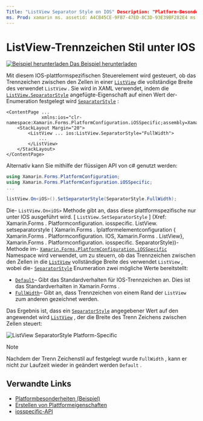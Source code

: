 ```yaml
---
Title: "ListView Separator Style on IOS" Description: "Platform-Besonderheiten ermöglichen es Ihnen, Funktionen zu nutzen, die nur auf einer bestimmten Plattform verfügbar sind, ohne dass benutzerdefinierte Renderer oder Effekte implementiert werden. In diesem Artikel wird erläutert, wie Sie die plattformspezifische IOS-Version verwenden, die steuert, ob das Trennzeichen zwischen Zellen in einer ListView die volle Breite von ListView verwendet. "
ms. Prod: xamarin ms. assetid: A4CB45CE-9FB7-47ED-8C3D-93E39BF282E4 ms. Technology: xamarin-Forms Author: davidbritch ms. Author: dabritch ms. Date: 10/24/2018 NO-LOC: [ Xamarin.Forms , Xamarin.Essentials ]
---
```


# <a name="listview-separator-style-on-ios"></a>ListView-Trennzeichen Stil unter IOS

[![Beispiel herunterladen](~/media/shared/download.png) Das Beispiel herunterladen](https://docs.microsoft.com/samples/xamarin/xamarin-forms-samples/userinterface-platformspecifics)

Mit diesem IOS-plattformspezifischen Steuerelement wird gesteuert, ob das Trennzeichen zwischen den Zellen in einer [`ListView`](xref:Xamarin.Forms.ListView) die vollständige Breite des verwendet `ListView` . Sie wird in XAML verwendet, indem die [`ListView.SeparatorStyle`](xref:Xamarin.Forms.PlatformConfiguration.iOSSpecific.ListView.SeparatorStyleProperty) angefügte-Eigenschaft auf einen Wert der-Enumeration festgelegt wird [`SeparatorStyle`](xref:Xamarin.Forms.PlatformConfiguration.iOSSpecific.SeparatorStyle) :

```xaml
<ContentPage ...
             xmlns:ios="clr-namespace:Xamarin.Forms.PlatformConfiguration.iOSSpecific;assembly=Xamarin.Forms.Core">
    <StackLayout Margin="20">
        <ListView ... ios:ListView.SeparatorStyle="FullWidth">
            ...
        </ListView>
    </StackLayout>
</ContentPage>
```

Alternativ kann Sie mithilfe der flüssigen API von c# genutzt werden:

```csharp
using Xamarin.Forms.PlatformConfiguration;
using Xamarin.Forms.PlatformConfiguration.iOSSpecific;
...

listView.On<iOS>().SetSeparatorStyle(SeparatorStyle.FullWidth);
```

Die- `ListView.On<iOS>` Methode gibt an, dass diese plattformspezifische nur unter IOS ausgeführt wird. [ `ListView.SetSeparatorStyle` ] (Xref: Xamarin.Forms . Platformconfiguration. iosspecific. ListView. setseparatorstyle ( Xamarin.Forms . Iplatformelementconfiguration { Xamarin.Forms . Platformconfiguration. IOS, Xamarin.Forms . ListView}, Xamarin.Forms . Platformconfiguration. iosspecific. SeparatorStyle))-Methode im- [`Xamarin.Forms.PlatformConfiguration.iOSSpecific`](xref:Xamarin.Forms.PlatformConfiguration.iOSSpecific) Namespace wird verwendet, um zu steuern, ob das Trennzeichen zwischen den Zellen in die [`ListView`](xref:Xamarin.Forms.ListView) vollständige Breite des verwendet `ListView` , wobei die- [`SeparatorStyle`](xref:Xamarin.Forms.PlatformConfiguration.iOSSpecific.SeparatorStyle) Enumeration zwei mögliche Werte bereitstellt:

- [`Default`](xref:Xamarin.Forms.PlatformConfiguration.iOSSpecific.SeparatorStyle.Default)– Gibt das Standardverhalten für IOS-Trennzeichen an. Dies ist das Standardverhalten in Xamarin.Forms .
- [`FullWidth`](xref:Xamarin.Forms.PlatformConfiguration.iOSSpecific.SeparatorStyle.FullWidth)– Gibt an, dass Trennzeichen von einem Rand der `ListView` zum anderen gezeichnet werden.

Das Ergebnis ist, dass ein [`SeparatorStyle`](xref:Xamarin.Forms.PlatformConfiguration.iOSSpecific.SeparatorStyle) angegebener Wert auf den angewendet wird [`ListView`](xref:Xamarin.Forms.ListView) , der die Breite des Trenn Zeichens zwischen Zellen steuert:

![](listview-separator-style-images/listview-separatorstyle.png "ListView SeparatorStyle Platform-Specific")

> [!NOTE]
> Nachdem der Trenn Zeichenstil auf festgelegt wurde `FullWidth` , kann er nicht zur Laufzeit wieder in geändert werden `Default` .

## <a name="related-links"></a>Verwandte Links

- [Platformbesonderheiten (Beispiel)](https://docs.microsoft.com/samples/xamarin/xamarin-forms-samples/userinterface-platformspecifics)
- [Erstellen von Plattformeigenschaften](~/xamarin-forms/platform/platform-specifics/index.md#creating-platform-specifics)
- [iosspecific-API](xref:Xamarin.Forms.PlatformConfiguration.iOSSpecific)
